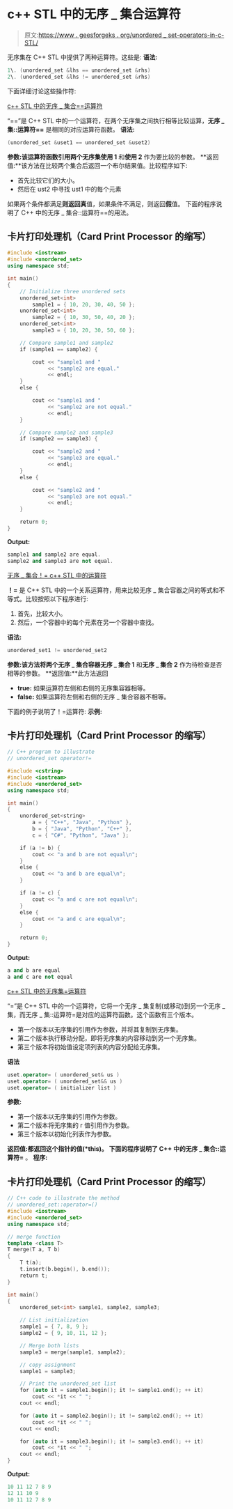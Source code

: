 # c++ STL 中的无序 _ 集合运算符

> 原文:[https://www . geesforgeks . org/unordered _ set-operators-in-c-STL/](https://www.geeksforgeeks.org/unordered_set-operators-in-c-stl/)

无序集在 C++ STL 中提供了两种运算符。这些是:
**语法:**

```cpp
1\. (unordered_set &lhs == unordered_set &rhs)
2\. (unordered_set &lhs != unordered_set &rhs)
```

下面详细讨论这些操作符:

[c++ STL 中的无序 _ 集合==运算符](https://www.geeksforgeeks.org/unordered_set-operator-in-c-stl-3/)

“==”是 C++ STL 中的一个运算符，在两个无序集之间执行相等比较运算，**无序 _ 集::运算符==** 是相同的对应运算符函数。
**语法:**

```cpp
(unordered_set &uset1 == unordered_set &uset2)
```

**参数:**该运算符函数引用两个无序集**使用 1** 和**使用 2** 作为要比较的参数。
**返回值:**该方法在比较两个集合后返回一个布尔结果值。比较程序如下:

*   首先比较它们的大小。
*   然后在 ust2 中寻找 ust1 中的每个元素

如果两个条件都满足**则返回真**值，如果条件不满足，则返回**假**值。
下面的程序说明了 C++ 中的无序 _ 集合::运算符==的用法。

## 卡片打印处理机（Card Print Processor 的缩写）

```cpp
#include <iostream>
#include <unordered_set>
using namespace std;

int main()
{
    // Initialize three unordered sets
    unordered_set<int>
        sample1 = { 10, 20, 30, 40, 50 };
    unordered_set<int>
        sample2 = { 10, 30, 50, 40, 20 };
    unordered_set<int>
        sample3 = { 10, 20, 30, 50, 60 };

    // Compare sample1 and sample2
    if (sample1 == sample2) {

        cout << "sample1 and "
             << "sample2 are equal."
             << endl;
    }
    else {

        cout << "sample1 and "
             << "sample2 are not equal."
             << endl;
    }

    // Compare sample2 and sample3
    if (sample2 == sample3) {

        cout << "sample2 and "
             << "sample3 are equal."
             << endl;
    }
    else {

        cout << "sample2 and "
             << "sample3 are not equal."
             << endl;
    }

    return 0;
}
```

**Output:** 

```cpp
sample1 and sample2 are equal.
sample2 and sample3 are not equal.
```

[无序 _ 集合！= c++ STL 中的运算符](https://www.geeksforgeeks.org/unordered_set-operator-in-c-stl-2/)

**！=** 是 C++ STL 中的一个关系运算符，用来比较无序 _ 集合容器之间的等式和不等式。比较按照以下程序进行:

1.  首先，比较大小。
2.  然后，一个容器中的每个元素在另一个容器中查找。

**语法:**

```cpp
unordered_set1 != unordered_set2 
```

**参数:**该方法将两个无序 _ 集合容器**无序 _ 集合 1** 和**无序 _ 集合 2** 作为待检查是否相等的参数。
**返回值:**此方法返回

*   **true:** 如果运算符左侧和右侧的无序集容器相等。
*   **false:** 如果运算符左侧和右侧的无序 _ 集合容器不相等。

下面的例子说明了！=运算符:
**示例:**

## 卡片打印处理机（Card Print Processor 的缩写）

```cpp
// C++ program to illustrate
// unordered_set operator!=

#include <cstring>
#include <iostream>
#include <unordered_set>
using namespace std;

int main()
{
    unordered_set<string>
        a = { "C++", "Java", "Python" },
        b = { "Java", "Python", "C++" },
        c = { "C#", "Python", "Java" };

    if (a != b) {
        cout << "a and b are not equal\n";
    }
    else {
        cout << "a and b are equal\n";
    }

    if (a != c) {
        cout << "a and c are not equal\n";
    }
    else {
        cout << "a and c are equal\n";
    }

    return 0;
}
```

**Output:** 

```cpp
a and b are equal
a and c are not equal
```

[c++ STL 中的无序集=运算符](https://www.geeksforgeeks.org/unordered_set-operator-in-c-stl/)

“=”是 C++ STL 中的一个运算符，它将一个无序 _ 集复制(或移动)到另一个无序 _ 集，而无序 _ 集::运算符=是对应的运算符函数。这个函数有三个版本。

*   第一个版本以无序集的引用作为参数，并将其复制到无序集。
*   第二个版本执行移动分配，即将无序集的内容移动到另一个无序集。
*   第三个版本将初始值设定项列表的内容分配给无序集。

**语法**

```cpp
uset.operator= ( unordered_set& us )
uset.operator= ( unordered_set&& us )
uset.operator= ( initializer list )
```

**参数:**

*   第一个版本以无序集的引用作为参数。
*   第二个版本将无序集的 r 值引用作为参数。
*   第三个版本以初始化列表作为参数。

**返回值:**都返回这个指针的值(*this)。
下面的程序说明了 C++ 中的**无序 _ 集合::运算符=** 。
**程序:**

## 卡片打印处理机（Card Print Processor 的缩写）

```cpp
// C++ code to illustrate the method
// unordered_set::operator=()
#include <iostream>
#include <unordered_set>
using namespace std;

// merge function
template <class T>
T merge(T a, T b)
{
    T t(a);
    t.insert(b.begin(), b.end());
    return t;
}

int main()
{
    unordered_set<int> sample1, sample2, sample3;

    // List initialization
    sample1 = { 7, 8, 9 };
    sample2 = { 9, 10, 11, 12 };

    // Merge both lists
    sample3 = merge(sample1, sample2);

    // copy assignment
    sample1 = sample3;

    // Print the unordered_set list
    for (auto it = sample1.begin(); it != sample1.end(); ++ it)
        cout << *it << " ";
    cout << endl;

    for (auto it = sample2.begin(); it != sample2.end(); ++ it)
        cout << *it << " ";
    cout << endl;

    for (auto it = sample3.begin(); it != sample3.end(); ++ it)
        cout << *it << " ";
    cout << endl;
}
```

**Output:** 

```cpp
10 11 12 7 8 9 
12 11 10 9 
10 11 12 7 8 9
```